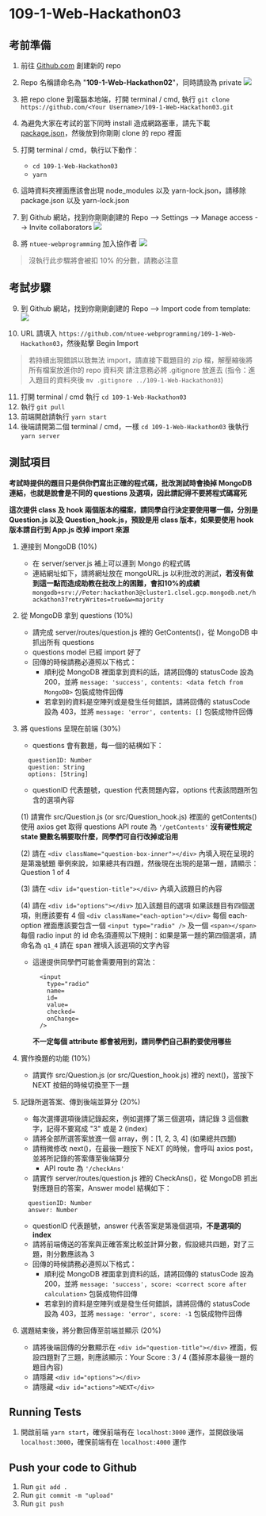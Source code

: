 # 109-1-Web-Hackathon03

<!-- 🚀 [demo video](https://youtu.be/Y-CJbfves4Y) -->

## 考前準備
1. 前往 [Github.com](https://github.com/) 創建新的 repo
2. Repo 名稱請命名為 "**109-1-Web-Hackathon02**"，同時請設為 private
    ![](https://i.imgur.com/f9Emt0Q.png)
   
3. 把 repo clone 到電腦本地端，打開 terminal / cmd, 執行 `git clone https://github.com/<Your Username>/109-1-Web-Hackathon03.git`

4. 為避免大家在考試的當下同時 install 造成網路塞車，請先下載 [package.json](https://drive.google.com/file/d/1z_xm1WhudFH0uxCIm0YrRvMhSnUB8XPn/view?usp=sharing)，然後放到你剛剛 clone 的 repo 裡面

5. 打開 terminal / cmd，執行以下動作：
    * `cd 109-1-Web-Hackathon03`
    * `yarn`
    
6. 這時資料夾裡面應該會出現 node_modules 以及 yarn-lock.json，請移除 package.json 以及 yarn-lock.json

7. 到 Github 網站，找到你剛剛創建的 Repo --> Settings --> Manage access --> Invite collaborators 
![](https://i.imgur.com/mIUD76L.png)

8. 將 `ntuee-webprogramming` 加入協作者
![](https://i.imgur.com/OtAGeS7.png)

> 沒執行此步驟將會被扣 10% 的分數，請務必注意

## 考試步驟
9. 到 Github 網站，找到你剛剛創建的 Repo --> Import code from template:
    ![](https://i.imgur.com/GXI2F1p.png)

10. URL 請填入 `https://github.com/ntuee-webprogramming/109-1-Web-Hackathon03`，然後點擊 Begin Import
> 若持續出現錯誤以致無法 import，請直接下載題目的 zip 檔，解壓縮後將所有檔案放進你的 repo 資料夾
> 請注意務必將 .gitignore 放進去 (指令：進入題目的資料夾後 `mv .gitignore ../109-1-Web-Hackathon03`)
    
11. 打開 terminal / cmd 執行 `cd 109-1-Web-Hackathon03`
12. 執行 `git pull`
13. 前端開啟請執行 `yarn start`
14. 後端請開第二個 terminal / cmd，一樣 `cd 109-1-Web-Hackathon03` 後執行 `yarn server`

## 測試項目
**考試時提供的題目只是供你們寫出正確的程式碼，批改測試時會換掉 MongoDB 連結，也就是說會是不同的 questions 及選項，因此請記得不要將程式碼寫死**

**這次提供 class 及 hook 兩個版本的檔案，請同學自行決定要使用哪一個，分別是 Question.js 以及 Question_hook.js，預設是用 class 版本，如果要使用 hook 版本請自行到 App.js 改掉 import 來源**

1. 連接到 MongoDB (10%)

    * 在 server/server.js 補上可以連到 Mongo 的程式碼
    * 連結網址如下，請將網址放在 mongoURL.js 以利批改的測試，**若沒有做到這一點而造成助教在批改上的困難，會扣10%的成績**
    `mongodb+srv://Peter:hackathon3@cluster1.clsel.gcp.mongodb.net/hackathon3?retryWrites=true&w=majority`

2. 從 MongoDB 拿到 questions (10%)

    * 請完成 server/routes/question.js 裡的 GetContents()，從 MongoDB 中抓出所有 questions
    * questions model 已經 import 好了
    * 回傳的時候請務必遵照以下格式：
      * 順利從 MongoDB 裡面拿到資料的話，請將回傳的 statusCode 設為 200，並將 `message: 'success', contents: <data fetch from MongoDB>` 包裝成物件回傳
      * 若拿到的資料是空陣列或是發生任何錯誤，請將回傳的 statusCode 設為 403，並將 `message: 'error', contents: []` 包裝成物件回傳

3. 將 questions 呈現在前端 (30%)

    * questions 會有數題，每一個的結構如下：
    ```javascript=
      questionID: Number
      question: String
      options: [String]
    ```
    * questionID 代表題號，question 代表問題內容，options 代表該問題所包含的選項內容
    
    (1) 請實作 src/Question.js (or src/Question_hook.js) 裡面的 getContents()
        使用 axios get 取得 questions
        API route 為 `'/getContents'`
        **沒有硬性規定 state 變數名稱要取什麼，同學們可自行改掉或沿用**

    (2) 請在 `<div className="question-box-inner"></div>` 內填入現在呈現的是第幾號題
        舉例來說，如果總共有四題，然後現在出現的是第一題，請顯示：Question 1 of 4

    (3) 請在 `<div id="question-title"></div>` 內填入該題目的內容

    (4) 請在 `<div id="options"></div>` 加入該題目的選項
        如果該題目有四個選項，則應該要有 4 個 `<div className="each-option"></div>`
        每個 each-option 裡面應該要包含一個 `<input type="radio" />` 及一個 `<span></span>`
        每個 radio input 的 id 命名須遵照以下規則：如果是第一題的第四個選項，請命名為 `q1_4`
        請在 span 裡填入該選項的文字內容
    * 這邊提供同學們可能會需要用到的寫法：
        ```javascript=
          <input
            type="radio"
            name=
            id=
            value=
            checked=
            onChange=
          />
        ```
        **不一定每個 attribute 都會被用到，請同學們自己斟酌要使用哪些**

4. 實作換題的功能 (10%)

    * 請實作 src/Question.js (or src/Question_hook.js) 裡的 next()，當按下 NEXT 按鈕的時候切換至下一題

5. 記錄所選答案、傳到後端並算分 (20%)

    * 每次選擇選項後請記錄起來，例如選擇了第三個選項，請記錄 3 這個數字，記得不要寫成 "3" 或是 2 (index)
    * 請將全部所選答案放進一個 array，例：[1, 2, 3, 4] (如果總共四題)
    * 請稍微修改 next()，在最後一題按下 NEXT 的時候，會呼叫 axios post，並將所記錄的答案傳至後端算分
      * API route 為 `'/checkAns'`
    * 請實作 server/routes/question.js 裡的 CheckAns()，從 MongoDB 抓出對應題目的答案，Answer model 結構如下：
    ```javascript=
      questionID: Number
      answer: Number
    ```
    * questionID 代表題號，answer 代表答案是第幾個選項，**不是選項的 index**
    * 請將前端傳送的答案與正確答案比較並計算分數，假設總共四題，對了三題，則分數應該為 3
    * 回傳的時候請務必遵照以下格式：
      * 順利從 MongoDB 裡面拿到資料的話，請將回傳的 statusCode 設為 200，並將 `message: 'success', score: <correct score after calculation>` 包裝成物件回傳
      * 若拿到的資料是空陣列或是發生任何錯誤，請將回傳的 statusCode 設為 403，並將 `message: 'error', score: -1` 包裝成物件回傳

6. 選題結束後，將分數回傳至前端並顯示 (20%)

    * 請將後端回傳的分數顯示在 `<div id="question-title"></div>` 裡面，假設四題對了三題，則應該顯示：Your Score : 3 / 4 (蓋掉原本最後一題的題目內容)
    * 請隱藏 `<div id="options"></div>`
    * 請隱藏 `<div id="actions">NEXT</div>`

## Running Tests
1. 開啟前端 `yarn start`，確保前端有在 `localhost:3000` 運作，並開啟後端 `localhost:3000`，確保前端有在 `localhost:4000` 運作
    
## Push your code to Github
1. Run `git add .`
2. Run `git commit -m "upload"`
3. Run `git push`
